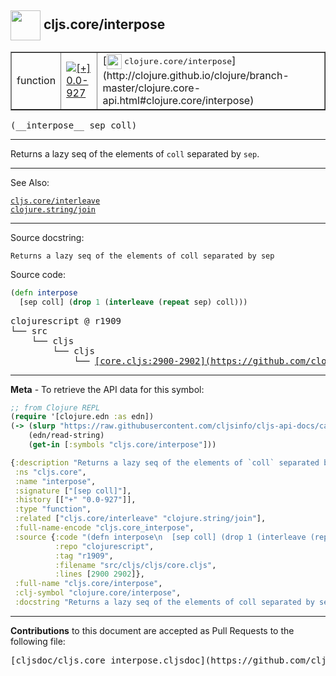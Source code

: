## <img width="48px" valign="middle" src="http://i.imgur.com/Hi20huC.png"> cljs.core/interpose

 <table border="1">
<tr>

<td>function</td>
<td><a href="https://github.com/cljsinfo/cljs-api-docs/tree/0.0-927"><img valign="middle" alt="[+] 0.0-927" src="https://img.shields.io/badge/+-0.0--927-lightgrey.svg"></a> </td>
<td>
[<img height="24px" valign="middle" src="http://i.imgur.com/1GjPKvB.png"> <samp>clojure.core/interpose</samp>](http://clojure.github.io/clojure/branch-master/clojure.core-api.html#clojure.core/interpose)
</td>
</tr>
</table>

 <samp>
(__interpose__ sep coll)<br>
</samp>

---

Returns a lazy seq of the elements of `coll` separated by `sep`.

---


See Also:

[`cljs.core/interleave`](cljs.core_interleave.md)<br>
[`clojure.string/join`](clojure.string_join.md)<br>

---

Source docstring:

```
Returns a lazy seq of the elements of coll separated by sep
```

Source code:

```clj
(defn interpose
  [sep coll] (drop 1 (interleave (repeat sep) coll)))
```

 <pre>
clojurescript @ r1909
└── src
    └── cljs
        └── cljs
            └── <ins>[core.cljs:2900-2902](https://github.com/clojure/clojurescript/blob/r1909/src/cljs/cljs/core.cljs#L2900-L2902)</ins>
</pre>


---

__Meta__ - To retrieve the API data for this symbol:

```clj
;; from Clojure REPL
(require '[clojure.edn :as edn])
(-> (slurp "https://raw.githubusercontent.com/cljsinfo/cljs-api-docs/catalog/cljs-api.edn")
    (edn/read-string)
    (get-in [:symbols "cljs.core/interpose"]))
```

```clj
{:description "Returns a lazy seq of the elements of `coll` separated by `sep`.",
 :ns "cljs.core",
 :name "interpose",
 :signature ["[sep coll]"],
 :history [["+" "0.0-927"]],
 :type "function",
 :related ["cljs.core/interleave" "clojure.string/join"],
 :full-name-encode "cljs.core_interpose",
 :source {:code "(defn interpose\n  [sep coll] (drop 1 (interleave (repeat sep) coll)))",
          :repo "clojurescript",
          :tag "r1909",
          :filename "src/cljs/cljs/core.cljs",
          :lines [2900 2902]},
 :full-name "cljs.core/interpose",
 :clj-symbol "clojure.core/interpose",
 :docstring "Returns a lazy seq of the elements of coll separated by sep"}

```

---

__Contributions__ to this document are accepted as Pull Requests to the following file:

 <pre>
[cljsdoc/cljs.core_interpose.cljsdoc](https://github.com/cljsinfo/cljs-api-docs/blob/master/cljsdoc/cljs.core_interpose.cljsdoc)
</pre>

